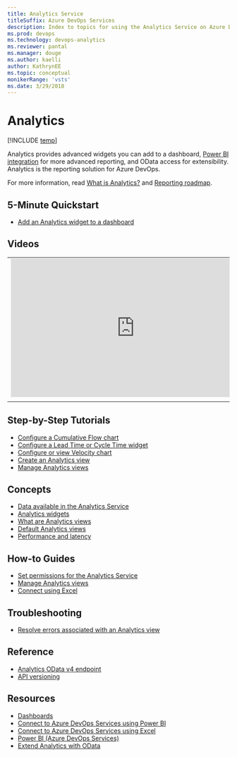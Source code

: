 ```yaml
---
title: Analytics Service
titleSuffix: Azure DevOps Services
description: Index to topics for using the Analytics Service on Azure DevOps
ms.prod: devops
ms.technology: devops-analytics
ms.reviewer: pantal
ms.manager: douge
ms.author: kaelli
author: KathrynEE
ms.topic: conceptual
monikerRange: 'vsts'
ms.date: 3/29/2018
---
```


# Analytics 

[!INCLUDE [temp](../../_shared/version-vsts-only.md)]

Analytics provides advanced widgets you can add to a dashboard, [Power BI integration](../powerbi/index.md) for more advanced reporting, and OData access for extensibility. Analytics is the reporting solution for Azure DevOps. 

For more information, read [What is Analytics?](what-is-analytics.md) and [Reporting roadmap](./reporting-roadmap.md).

<!---
[!INCLUDE [temp](../_shared/analytics-preview.md)] 
-->


## 5-Minute Quickstart
 - [Add an Analytics widget to a dashboard](enable-analytics-velocity.md)

## Videos
| | |
| --- | --- |
| <iframe src="https://channel9.msdn.com/Events/Connect/2017/T251/player" width="560" height="314" allowFullScreen frameBorder="0"></iframe> | <iframe src="https://channel9.msdn.com/Events/Build/2018/THR2020/player" width="560" height="314" allowFullScreen frameBorder="0"></iframe> |
| | |

## Step-by-Step Tutorials
- [Configure a Cumulative Flow chart](../guidance/cumulative-flow.md?toc=/azure/devops/report/analytics/toc.json&bc=/azure/devops/report/analytics/breadcrumb/toc.json)
- [Configure a Lead Time or Cycle Time widget](../guidance/cycle-time-and-lead-time.md?toc=/azure/devops/report/analytics/toc.json&bc=/azure/devops/report/analytics/breadcrumb/toc.json)
- [Configure or view Velocity chart](../guidance/team-velocity.md?toc=/azure/devops/report/analytics/toc.json&bc=/azure/devops/report/analytics/breadcrumb/toc.json)
- [Create an Analytics view](analytics-views-create.md)
- [Manage Analytics views](analytics-views-manage.md)

## Concepts
- [Data available in the Analytics Service](data-available-in-analytics.md)
- [Analytics widgets](analytics-widgets.md)
- [What are Analytics views](what-are-analytics-views.md)
- [Default Analytics views](analytics-default-views.md)
- [Performance and latency](performance-latency.md)

## How-to Guides
- [Set permissions for the Analytics Service](analytics-security.md)
- [Manage Analytics views](analytics-views-manage.md)
- [Connect using Excel](access-analytics-excel.md)

## Troubleshooting
- [Resolve errors associated with an Analytics view](troubleshooting-views.md)

## Reference 
- [Analytics OData v4 endpoint](../extend-analytics/data-model-analytics-service.md?toc=/azure/devops/report/analytics/toc.json&bc=/azure/devops/report/analytics/breadcrumb/toc.json)
- [API versioning](../extend-analytics/odata-api-version.md?toc=/azure/devops/report/analytics/toc.json&bc=/azure/devops/report/analytics/breadcrumb/toc.json)

<!---
Future:
Analytics Views
Understanding Analytics Service data Acquisition
-->

## Resources
- [Dashboards](../dashboards/index.md)
- [Connect to Azure DevOps Services using Power BI](../powerbi/index.md)
- [Connect to Azure DevOps Services using Excel](access-analytics-excel.md)
- [Power BI (Azure DevOps Services)](../powerbi/index.md)
- [Extend Analytics with OData](../extend-analytics/index.md)



<!---
Future:
Ax Pricing Model
Build Dashboard Widget in AX
-->
